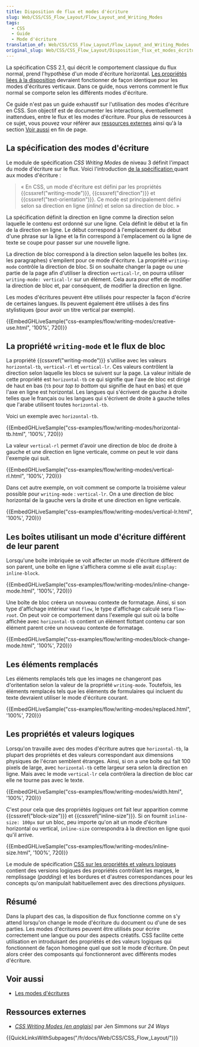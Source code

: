 ```yaml
---
title: Disposition de flux et modes d'écriture
slug: Web/CSS/CSS_Flow_Layout/Flow_Layout_and_Writing_Modes
tags:
  - CSS
  - Guide
  - Mode d'écriture
translation_of: Web/CSS/CSS_Flow_Layout/Flow_Layout_and_Writing_Modes
original_slug: Web/CSS/CSS_Flow_Layout/Disposition_flux_et_modes_écriture
---
```

<p>La spécification CSS 2.1, qui décrit le comportement classique du flux normal, prend l'hypothèse d'un mode d'écriture horizontal. <a href="/fr/docs/Web/CSS/CSS_Flow_Layout/Disposition_de_bloc_en_ligne_avec_flux_normal">Les propriétés liées à la disposition</a> devraient fonctionner de façon identique pour les modes d'écritures verticaux. Dans ce guide, nous verrons comment le flux normal se comporte selon les différents modes d'écriture.</p>

<p>Ce guide n'est pas un guide exhaustif sur l'utilisation des modes d'écriture en CSS. Son objectif est de documenter les interactions, éventuellement inattendues, entre le flux et les modes d'écriture. Pour plus de ressources à ce sujet, vous pouvez vour référer aux <a href="#Ressources_externes">ressources externes</a> ainsi qu'à la section <a href="#Voir_aussi">Voir aussi</a> en fin de page.</p>

<h2 id="La_spécification_des_modes_d'écriture">La spécification des modes d'écriture</h2>

<p>Le module de spécification <em>CSS Writing Modes</em> de niveau 3 définit l'impact du mode d'écriture sur le flux. Voici l'introduction <a href="https://drafts.csswg.org/css-writing-modes-3/#text-flow">de la spécification </a>quant aux modes d'écriture :</p>

<blockquote>
<p>« En CSS, un mode d'écriture est défini par les propriétés {{cssxref("writing-mode")}}, {{cssxref("direction")}} et {{cssxref("text-orientation")}}. Ce mode est principalement défini selon sa direction en ligne (<em>inline</em>) et selon sa direction de bloc. »</p>
</blockquote>

<p>La spécification définit la direction en ligne comme la direction selon laquelle le contenu est ordonné sur une ligne. Cela définit le début et la fin de la direction en ligne. Le début correspond à l'emplacement du début d'une phrase sur la ligne et la fin correspond à l'emplacement où la ligne de texte se coupe pour passer sur une nouvelle ligne.</p>

<p>La direction de bloc correspond à la direction selon laquelle les boîtes (ex. les paragraphes) s'empilent pour ce mode d'écriture. La propriété <code>writing-mode</code> contrôle la direction de bloc. Si on souhaite changer la page ou une partie de la page afin d'utiliser la direction <code>vertical-lr</code>, on pourra utiliser <code>writing-mode: vertical-lr</code> sur un élément. Cela aura pour effet de modifier la direction de bloc et, par conséquent, de modifier la direction en ligne.</p>

<p>Les modes d'écritures peuvent être utilisés pour respecter la façon d'écrire de certaines langues. Ils peuvent également être utilisés à des fins stylistiques (pour avoir un titre vertical par exemple).</p>

<p>{{EmbedGHLiveSample("css-examples/flow/writing-modes/creative-use.html", '100%', 720)}}</p>

<h2 id="La_propriété_writing-mode_et_le_flux_de_bloc">La propriété <code>writing-mode</code> et le flux de bloc</h2>

<p>La propriété {{cssxref("writing-mode")}} s'utilise avec les valeurs <code>horizontal-tb</code>, <code>vertical-rl</code> et <code>vertical-lr</code>. Ces valeurs contrôlent la direction selon laquelle les blocs se suivent sur la page. La valeur initiale de cette propriété est <code>horizontal-tb</code> ce qui signifie que l'axe de bloc est dirigé de haut en bas (<code>tb</code> pour <em>top to bottom</em> qui signifie de haut en bas) et que l'axe en ligne est horizontal. Les langues qui s'écrivent de gauche à droite telles que le français ou les langues qui s'écrivent de droite à gauche telles que l'arabe utilisent toutes <code>horizontal-tb</code>.</p>

<p>Voici un exemple avec <code>horizontal-tb</code>.</p>

<p>{{EmbedGHLiveSample("css-examples/flow/writing-modes/horizontal-tb.html", '100%', 720)}}</p>

<p>La valeur <code>vertical-rl</code> permet d'avoir une direction de bloc de droite à gauche et une direction en ligne verticale, comme on peut le voir dans l'exemple qui suit.</p>

<p>{{EmbedGHLiveSample("css-examples/flow/writing-modes/vertical-rl.html", '100%', 720)}}</p>

<p>Dans cet autre exemple, on voit comment se comporte la troisième valeur possible pour <code>writing-mode</code> : <code>vertical-lr</code>. On a une direction de bloc horizontal de la gauche vers la droite et une direction en ligne verticale.</p>

<p>{{EmbedGHLiveSample("css-examples/flow/writing-modes/vertical-lr.html", '100%', 720)}}</p>

<h2 id="Les_boîtes_utilisant_un_mode_d'écriture_différent_de_leur_parent">Les boîtes utilisant un mode d'écriture différent de leur parent</h2>

<p>Lorsqu'une boîte imbriquée se voit affecter un mode d'écriture différent de son parent, une boîte en ligne s'affichera comme si elle avait <code>display: inline-block</code>.</p>

<p>{{EmbedGHLiveSample("css-examples/flow/writing-modes/inline-change-mode.html", '100%', 720)}}</p>

<p>Une boîte de bloc créera un nouveau contexte de formatage. Ainsi, si son type d'affichage intérieur vaut <code>flow</code>, le type d'affichage calculé sera <code>flow-root</code>. On peut voir ce comportement dans l'exemple qui suit où la boîte affichée avec <code>horizontal-tb</code> contient un élément flottant contenu car son élément parent crée un nouveau contexte de formatage.</p>

<p>{{EmbedGHLiveSample("css-examples/flow/writing-modes/block-change-mode.html", '100%', 720)}}</p>

<h2 id="Les_éléments_remplacés">Les éléments remplacés</h2>

<p>Les éléments remplacés tels que les images ne changeront pas d'oritentation selon la valeur de la propriété <code>writing-mode</code>. Toutefois, les éléments remplacés tels que les éléments de formulaires qui incluent du texte devraient utiliser le mode d'écriture courant.</p>

<p>{{EmbedGHLiveSample("css-examples/flow/writing-modes/replaced.html", '100%', 720)}}</p>

<h2 id="Les_propriétés_et_valeurs_logiques">Les propriétés et valeurs logiques</h2>

<p>Lorsqu'on travaille avec des modes d'écriture autres que <code>horizontal-tb</code>, la plupart des propriétés et des valeurs correspondant aux dimensions physiques de l'écran semblent étranges. Ainsi, si on a une boîte qui fait 100 pixels de large, avec <code>horizontal-tb</code> cette largeur sera selon la direction en ligne. Mais avec le mode <code>vertical-lr</code> cela contrôlera la direction de bloc car elle ne tourne pas avec le texte.</p>

<p>{{EmbedGHLiveSample("css-examples/flow/writing-modes/width.html", '100%', 720)}}</p>

<p>C'est pour cela que des propriétés <em>logiques</em> ont fait leur apparition comme {{cssxref("block-size")}} et {{cssxref("inline-size")}}. Si on fournit <code>inline-size: 100px</code> sur un bloc, peu importe qu'on ait un mode d'écriture horizontal ou vertical, <code>inline-size</code> correspondra à la direction en ligne quoi qu'il arrive.</p>

<p>{{EmbedGHLiveSample("css-examples/flow/writing-modes/inline-size.html", '100%', 720)}}</p>

<p>Le module de spécification <a href="/en-US/docs/Web/CSS/CSS_Logical_Properties">CSS sur les propriétés et valeurs logiques</a> contient des versions logiques des propriétés contrôlant les marges, le remplissage (<em>padding</em>) et les bordures et d'autres correspondances pour les concepts qu'on manipulait habituellement avec des directions <em>physiques</em>.</p>

<h2 id="Résumé">Résumé</h2>

<p>Dans la plupart des cas, la disposition de flux fonctionne comme on s'y attend lorsqu'on change le mode d'écriture du document ou d'une de ses parties. Les modes d'écritures peuvent être utilisés pour écrire correctement une langue ou pour des aspects créatifs. CSS facilite cette utilisation en introduisant des propriétés et des valeurs logiques qui fonctionnent de façon homogène quel que soit le mode d'écriture. On peut alors créer des composants qui fonctionneront avec différents modes d'écriture.</p>

<h2 id="Voir_aussi">Voir aussi</h2>

<ul>
 <li><a href="/fr/docs/Web/CSS/CSS_Writing_Modes">Les modes d'écritures</a></li>
</ul>

<h2 id="Ressources_externes">Ressources externes</h2>

<ul>
 <li><em><a href="https://24ways.org/2016/css-writing-modes/">CSS Writing Modes (en anglais)</a></em> par Jen Simmons sur <em>24 Ways</em></li>
</ul>

<div>{{QuickLinksWithSubpages("/fr/docs/Web/CSS/CSS_Flow_Layout/")}}</div>
